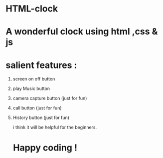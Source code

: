 # HTML-clock
# A wonderful clock using html ,css & js
# salient features :
1. screen on off button
2. play Music button
3. camera capture button (just for fun)
4. call button (just for fun)
5. History button (just for fun)


   i think it will be helpful for the beginners.
   # Happy coding !
